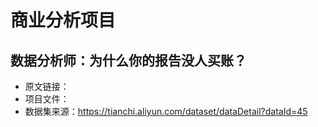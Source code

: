 # 商业分析项目

## 数据分析师：为什么你的报告没人买账？
- 原文链接：
- 项目文件：
- 数据集来源：https://tianchi.aliyun.com/dataset/dataDetail?dataId=45
